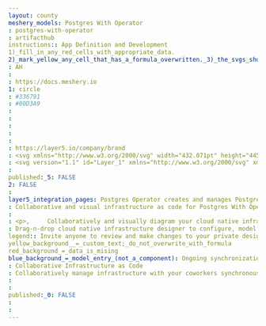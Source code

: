 ```yaml
---
layout: county 
meshery_models: Postgres With Operator
: postgres-with-operator
: artifacthub
instructions:: App Definition and Development
1)_fill_in_any_red_cells_with_appropriate_data.
2)_mark_yellow_any_cell_that_has_a_formula_overwritten._3)_the_svgs_shouldn't_have_xml_header_they_are_added_programmatically_through_workflows: Database
: AH
: 
: https://docs.meshery.io
1: circle
: #336791
: #00D3A9
: 
: 
: 
: 
: 
: https://layer5.io/company/brand
: <svg xmlns="http://www.w3.org/2000/svg" width="432.071pt" height="445.383pt" viewBox="0 0 432.071 445.383" xml:space="preserve">, <g id="orginal" style="fill-rule:nonzero;clip-rule:nonzero;stroke:#000000;stroke-miterlimit:4;">,         </g>, <g id="Layer_x0020_3" style="fill-rule:nonzero;clip-rule:nonzero;fill:none;stroke:#FFFFFF;stroke-width:12.4651;stroke-linecap:round;stroke-linejoin:round;stroke-miterlimit:4;">, <path style="fill:#000000;stroke:#000000;stroke-width:37.3953;stroke-linecap:butt;stroke-linejoin:miter;" d="M323.205,324.227c2.833-23.601,1.984-27.062,19.563-23.239l4.463,0.392c13.517,0.615,31.199-2.174,41.587-7c22.362-10.376,35.622-27.7,13.572-23.148c-50.297,10.376-53.755-6.655-53.755-6.655c53.111-78.803,75.313-178.836,56.149-203.322    C352.514-5.534,262.036,26.049,260.522,26.869l-0.482,0.089c-9.938-2.062-21.06-3.294-33.554-3.496c-22.761-0.374-40.032,5.967-53.133,15.904c0,0-161.408-66.498-153.899,83.628c1.597,31.936,45.777,241.655,98.47,178.31    c19.259-23.163,37.871-42.748,37.871-42.748c9.242,6.14,20.307,9.272,31.912,8.147l0.897-0.765c-0.281,2.876-0.157,5.689,0.359,9.019c-13.572,15.167-9.584,17.83-36.723,23.416c-27.457,5.659-11.326,15.734-0.797,18.367c12.768,3.193,42.305,7.716,62.268-20.224    l-0.795,3.188c5.325,4.26,4.965,30.619,5.72,49.452c0.756,18.834,2.017,36.409,5.856,46.771c3.839,10.36,8.369,37.05,44.036,29.406c29.809-6.388,52.6-15.582,54.677-101.107"/>, <path style="fill:#336791;stroke:none;" d="M402.395,271.23c-50.302,10.376-53.76-6.655-53.76-6.655c53.111-78.808,75.313-178.843,56.153-203.326c-52.27-66.785-142.752-35.2-144.262-34.38l-0.486,0.087c-9.938-2.063-21.06-3.292-33.56-3.496c-22.761-0.373-40.026,5.967-53.127,15.902    c0,0-161.411-66.495-153.904,83.63c1.597,31.938,45.776,241.657,98.471,178.312c19.26-23.163,37.869-42.748,37.869-42.748c9.243,6.14,20.308,9.272,31.908,8.147l0.901-0.765c-0.28,2.876-0.152,5.689,0.361,9.019c-13.575,15.167-9.586,17.83-36.723,23.416    c-27.459,5.659-11.328,15.734-0.796,18.367c12.768,3.193,42.307,7.716,62.266-20.224l-0.796,3.188c5.319,4.26,9.054,27.711,8.428,48.969c-0.626,21.259-1.044,35.854,3.147,47.254c4.191,11.4,8.368,37.05,44.042,29.406c29.809-6.388,45.256-22.942,47.405-50.555    c1.525-19.631,4.976-16.729,5.194-34.28l2.768-8.309c3.192-26.611,0.507-35.196,18.872-31.203l4.463,0.392c13.517,0.615,31.208-2.174,41.591-7c22.358-10.376,35.618-27.7,13.573-23.148z"/>, <path d="M215.866,286.484c-1.385,49.516,0.348,99.377,5.193,111.495c4.848,12.118,15.223,35.688,50.9,28.045c29.806-6.39,40.651-18.756,45.357-46.051c3.466-20.082,10.148-75.854,11.005-87.281"/>, <path d="M173.104,38.256c0,0-161.521-66.016-154.012,84.109c1.597,31.938,45.779,241.664,98.473,178.316c19.256-23.166,36.671-41.335,36.671-41.335"/>, <path d="M260.349,26.207c-5.591,1.753,89.848-34.889,144.087,34.417c19.159,24.484-3.043,124.519-56.153,203.329"/>, <path style="stroke-linejoin:bevel;" d="M348.282,263.953c0,0,3.461,17.036,53.764,6.653c22.04-4.552,8.776,12.774-13.577,23.155c-18.345,8.514-59.474,10.696-60.146-1.069c-1.729-30.355,21.647-21.133,19.96-28.739c-1.525-6.85-11.979-13.573-18.894-30.338    c-6.037-14.633-82.796-126.849,21.287-110.183c3.813-0.789-27.146-99.002-124.553-100.599c-97.385-1.597-94.19,119.762-94.19,119.762"/>, <path d="M188.604,274.334c-13.577,15.166-9.584,17.829-36.723,23.417c-27.459,5.66-11.326,15.733-0.797,18.365c12.768,3.195,42.307,7.718,62.266-20.229c6.078-8.509-0.036-22.086-8.385-25.547c-4.034-1.671-9.428-3.765-16.361,3.994z"/>, <path d="M187.715,274.069c-1.368-8.917,2.93-19.528,7.536-31.942c6.922-18.626,22.893-37.255,10.117-96.339c-9.523-44.029-73.396-9.163-73.436-3.193c-0.039,5.968,2.889,30.26-1.067,58.548c-5.162,36.913,23.488,68.132,56.479,64.938"/>, <path style="fill:#FFFFFF;stroke-width:4.155;stroke-linecap:butt;stroke-linejoin:miter;" d="M172.517,141.7c-0.288,2.039,3.733,7.48,8.976,8.207c5.234,0.73,9.714-3.522,9.998-5.559c0.284-2.039-3.732-4.285-8.977-5.015c-5.237-0.731-9.719,0.333-9.996,2.367z"/>, <path style="fill:#FFFFFF;stroke-width:2.0775;stroke-linecap:butt;stroke-linejoin:miter;" d="M331.941,137.543c0.284,2.039-3.732,7.48-8.976,8.207c-5.238,0.73-9.718-3.522-10.005-5.559c-0.277-2.039,3.74-4.285,8.979-5.015c5.239-0.73,9.718,0.333,10.002,2.368z"/>, <path d="M350.676,123.432c0.863,15.994-3.445,26.888-3.988,43.914c-0.804,24.748,11.799,53.074-7.191,81.435"/>, <path style="stroke-width:3;" d="M0,60.232"/>, </g>, </svg>
: <svg version="1.1" id="Layer_1" xmlns="http://www.w3.org/2000/svg" xmlns:xlink="http://www.w3.org/1999/xlink" x="0px" y="0px",          viewBox="0 0 432.1 445.4" style="enable-background:new 0 0 432.1 445.4;" xml:space="preserve">, <style type="text/css">,         .st0{fill:none;stroke:#FFFFFF;stroke-width:12.4651;stroke-linecap:round;stroke-linejoin:round;},         .st1{fill:none;stroke:#FFFFFF;stroke-width:12.4651;stroke-linecap:round;stroke-linejoin:bevel;},         .st2{fill:#FFFFFF;stroke:#FFFFFF;stroke-width:4.155;},         .st3{fill:#FFFFFF;stroke:#FFFFFF;stroke-width:2.0775;},         .st4{fill:none;stroke:#FFFFFF;stroke-width:3;stroke-linecap:round;stroke-linejoin:round;}, </style>, <g id="orginal">, </g>, <g id="Layer_x0020_3">,         <path class="st0" d="M215.9,286.5c-1.4,49.5,0.3,99.4,5.2,111.5c4.8,12.1,15.2,35.7,50.9,28c29.8-6.4,40.7-18.8,45.4-46.1,                 c3.5-20.1,10.1-75.9,11-87.3"/>,         <path class="st0" d="M173.1,38.3c0,0-161.5-66-154,84.1c1.6,31.9,45.8,241.7,98.5,178.3c19.3-23.2,36.7-41.3,36.7-41.3"/>,         <path class="st0" d="M260.3,26.2c-5.6,1.8,89.8-34.9,144.1,34.4c19.2,24.5-3,124.5-56.2,203.3"/>,         <path class="st1" d="M348.3,264c0,0,3.5,17,53.8,6.7c22-4.6,8.8,12.8-13.6,23.2c-18.3,8.5-59.5,10.7-60.1-1.1,                 C326.6,262.3,350,271.6,348.3,264c-1.5-6.9-12-13.6-18.9-30.3c-6-14.6-82.8-126.8,21.3-110.2c3.8-0.8-27.1-99-124.6-100.6,                 c-97.4-1.6-94.2,119.8-94.2,119.8"/>,         <path class="st0" d="M188.6,274.3c-13.6,15.2-9.6,17.8-36.7,23.4c-27.5,5.7-11.3,15.7-0.8,18.4c12.8,3.2,42.3,7.7,62.3-20.2,                 c6.1-8.5,0-22.1-8.4-25.5C200.9,268.7,195.5,266.6,188.6,274.3L188.6,274.3z"/>,         <path class="st0" d="M187.7,274.1c-1.4-8.9,2.9-19.5,7.5-31.9c6.9-18.6,22.9-37.3,10.1-96.3c-9.5-44-73.4-9.2-73.4-3.2,                 c0,6,2.9,30.3-1.1,58.5c-5.2,36.9,23.5,68.1,56.5,64.9"/>,         <path class="st2" d="M172.5,141.7c-0.3,2,3.7,7.5,9,8.2c5.2,0.7,9.7-3.5,10-5.6c0.3-2-3.7-4.3-9-5,                 C177.3,138.6,172.8,139.7,172.5,141.7L172.5,141.7z"/>,         <path class="st3" d="M331.9,137.5c0.3,2-3.7,7.5-9,8.2c-5.2,0.7-9.7-3.5-10-5.6c-0.3-2,3.7-4.3,9-5S331.7,135.5,331.9,137.5,                 L331.9,137.5z"/>,         <path class="st0" d="M350.7,123.4c0.9,16-3.4,26.9-4,43.9c-0.8,24.7,11.8,53.1-7.2,81.4"/>,         <path class="st4" d="M0,60.2"/>, </g>, </svg>
: 
published:_5: FALSE
2: FALSE
: 
layer5_integration_pages: Postgres Operator creates and manages PostgreSQL clusters running in Kubernetes
: Collaborative and visual infrastructure as code for Postgres With Operator
: 
: <p>,     Collaboratively and visually diagram your cloud native infrastructure with GitOps-style pipeline integration. Design, test, and manage configuration your Kubernetes-based, containerized applications as a visual topology., </p>, <p>,     Looking for best practice cloud native design and deployment best practices? Choose from thousands of pre-built components in MeshMap. Choose from hundreds of ready-made design patterns by importing templates from Meshery Catalog or use our low code designer, MeshMap, to create and deploy your own cloud native infrastructure designs., </p>
: Drag-n-drop cloud native infrastructure designer to configure, model, and deploy your workloads.
legend:: Invite anyone to review and make changes to your private designs.
yellow_background__=_custom_text;_do_not_overwrite_with_formula
red_background_=_data_is_mising
blue_background_=_model_entry_(not_a_component): Ongoing synchronization of Kubernetes configuration and changes across any number of clusters.
: Collaborative Infrastructure as Code
: Collaboratively manage infrastructure with your coworkers synchronously sharing the same designs.
: 
: 
published:_0: FALSE
: 
: 
---
```

